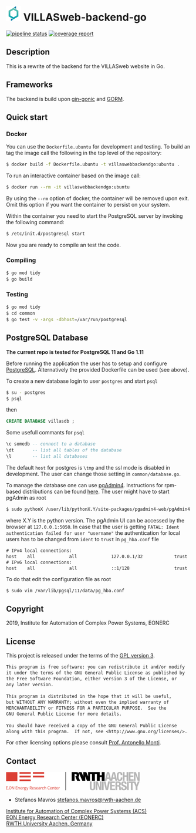 # <img src="doc/pictures/villas_web.png" width=40 /> VILLASweb-backend-go

[![pipeline status](https://git.rwth-aachen.de/acs/public/villas/villasweb-backend-go/badges/master/pipeline.svg)](https://git.rwth-aachen.de/acs/public/villas/villasweb-backend-go/commits/master)
[![coverage report](https://git.rwth-aachen.de/acs/public/villas/villasweb-backend-go/badges/master/coverage.svg)](https://git.rwth-aachen.de/acs/public/villas/villasweb-backend-go/commits/master)

## Description
This is a rewrite of the backend for the VILLASweb
website in Go. 

## Frameworks
The backend is build upon [gin-gonic](https://github.com/gin-gonic/gin) and [GORM](http://gorm.io).

## Quick start

### Docker 
You can use the `Dockerfile.ubuntu` for development and testing.
To build an tag the image call the following in the top level of the repository:

```bash
$ docker build -f Dockerfile.ubuntu -t villaswebbackendgo:ubuntu .
```

To run an interactive container based on the image call:

```bash
$ docker run --rm -it villaswebbackendgo:ubuntu
```

By using the `--rm` option of docker, the container will be removed upon exit.
Omit this option if you want the container to persist on your system.

Within the container you need to start the PostgreSQL server by invoking the following command:

```bash
$ /etc/init.d/postgresql start
```

Now you are ready to compile an test the code. 
### Compiling

```bash 
$ go mod tidy
$ go build
```

### Testing
```bash 
$ go mod tidy
$ cd common
$ go test -v -args -dbhost=/var/run/postgresql
```


## PostgreSQL Database

**The current repo is tested for PostgreSQL 11 and Go 1.11**

Before running the application the user has to setup and configure
[PostgreSQL](https://www.postgresql.org/).
Alternatively the provided Dockerfile can be used (see above). 

To create a new database login to user `postgres` and start `psql`
```bash
$ su - postgres
$ psql
```
then
```sql
CREATE DATABASE villasdb ;
```

Some usefull commants for `psql`
```sql
\c somedb -- connect to a database 
\dt       -- list all tables of the database
\l        -- list all databases
```

The default `host` for postgres is `\tmp` and the ssl mode is disabled
in development. The user can change those setting in
`common/database.go`.

To manage the database one can use [pgAdmin4](https://www.pgadmin.org/).
Instructions for rpm-based distributions can be found
[here](https://computingforgeeks.com/how-to-install-pgadmin-4-on-centos-7-fedora-29-fedora-28/).
The user might have to start pgAdmin as root
```bash
$ sudo pythonX /user/lib/pythonX.Y/site-packages/pgadmin4-web/pgAdmin4.py
```
where X.Y is the python version. The pgAdmin UI can be accessed by the
browser at `127.0.0.1:5050`. In case that the user is getting `FATAL:
Ident authentication failed for user "username"` the authentication for
local users has to be changed from `ident` to `trust` in `pg_hba.conf`
file
```text
# IPv4 local connections:
host    all             all             127.0.0.1/32            trust
# IPv6 local connections:
host    all             all             ::1/128                 trust

```
To do that edit the configuration file as root
```bash
$ sudo vim /var/lib/pgsql/11/data/pg_hba.conf
```

## Copyright

2019, Institute for Automation of Complex Power Systems, EONERC  

## License

This project is released under the terms of the [GPL version 3](COPYING.md).

```
This program is free software: you can redistribute it and/or modify
it under the terms of the GNU General Public License as published by
the Free Software Foundation, either version 3 of the License, or
any later version.

This program is distributed in the hope that it will be useful,
but WITHOUT ANY WARRANTY; without even the implied warranty of
MERCHANTABILITY or FITNESS FOR A PARTICULAR PURPOSE.  See the
GNU General Public License for more details.

You should have received a copy of the GNU General Public License
along with this program.  If not, see <http://www.gnu.org/licenses/>.
```

For other licensing options please consult [Prof. Antonello Monti](mailto:amonti@eonerc.rwth-aachen.de).

## Contact

[![EONERC ACS Logo](doc/pictures/eonerc_logo.png)](http://www.acs.eonerc.rwth-aachen.de)

 - Stefanos Mavros <stefanos.mavros@rwth-aachen.de>

[Institute for Automation of Complex Power Systems (ACS)](http://www.acs.eonerc.rwth-aachen.de)  
[EON Energy Research Center (EONERC)](http://www.eonerc.rwth-aachen.de)  
[RWTH University Aachen, Germany](http://www.rwth-aachen.de)  
